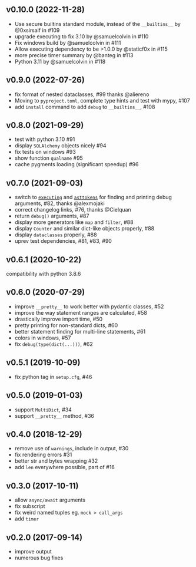 ## v0.10.0 (2022-11-28)

* Use secure builtins standard module, instead of the `__builtins__` by @0xsirsaif in #109
* upgrade executing to fix 3.10 by @samuelcolvin in #110
* Fix windows build by @samuelcolvin in #111
* Allow executing dependency to be >1.0.0 by @staticf0x in #115
* more precise timer summary by @banteg in #113
* Python 3.11 by @samuelcolvin in #118

## v0.9.0 (2022-07-26)

* fix format of nested dataclasses, #99 thanks @aliereno
* Moving to `pyproject.toml`, complete type hints and test with mypy, #107
* add `install` command to add `debug` to `__builtins__`, #108

## v0.8.0 (2021-09-29)

* test with python 3.10 #91
* display `SQLAlchemy` objects nicely #94
* fix tests on windows #93
* show function `qualname` #95
* cache pygments loading (significant speedup) #96

## v0.7.0 (2021-09-03)

* switch to [`executing`](https://pypi.org/project/executing/) and [`asttokens`](https://pypi.org/project/asttokens/)
  for finding and printing debug arguments, #82, thanks @alexmojaki
* correct changelog links, #76, thanks @Cielquan
* return `debug()` arguments, #87
* display more generators like `map` and `filter`, #88
* display `Counter` and similar dict-like objects properly, #88
* display `dataclasses` properly, #88
* uprev test dependencies, #81, #83, #90

## v0.6.1 (2020-10-22)

compatibility with python 3.8.6

## v0.6.0 (2020-07-29)

* improve `__pretty__` to work better with pydantic classes, #52
* improve the way statement ranges are calculated, #58
* drastically improve import time, #50
* pretty printing for non-standard dicts, #60
* better statement finding for multi-line statements, #61
* colors in windows, #57
* fix `debug(type(dict(...)))`, #62

## v0.5.1 (2019-10-09)

* fix python tag in `setup.cfg`, #46

## v0.5.0 (2019-01-03)

* support `MultiDict`, #34
* support `__pretty__` method, #36

## v0.4.0 (2018-12-29)

* remove use of `warnings`, include in output, #30
* fix rendering errors #31
* better str and bytes wrapping #32
* add `len` everywhere possible, part of #16

## v0.3.0 (2017-10-11)

* allow `async/await` arguments
* fix subscript
* fix weird named tuples eg. `mock > call_args`
* add `timer`

## v0.2.0 (2017-09-14)

* improve output
* numerous bug fixes
